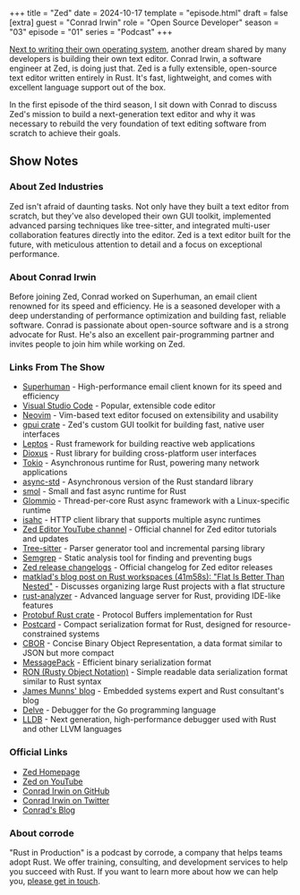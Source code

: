+++
title = "Zed"
date = 2024-10-17
template = "episode.html"
draft = false
[extra]
guest = "Conrad Irwin"
role = "Open Source Developer"
season = "03"
episode = "01"
series = "Podcast"
+++

[Next to writing their own operating system](/podcast/s02e07-system76/), another dream shared by many developers is building their own text editor. Conrad Irwin, a software engineer at Zed, is doing just that. Zed is a fully extensible, open-source text editor written entirely in Rust. It's fast, lightweight, and comes with excellent language support out of the box.

In the first episode of the third season, I sit down with Conrad to discuss Zed's mission to build a next-generation text editor and why it was necessary to rebuild the very foundation of text editing software from scratch to achieve their goals.

<!-- more -->

## Show Notes

### About Zed Industries

Zed isn't afraid of daunting tasks. Not only have they built a text editor from scratch, but they've also developed their own GUI toolkit, implemented advanced parsing techniques like tree-sitter, and integrated multi-user collaboration features directly into the editor. Zed is a text editor built for the future, with meticulous attention to detail and a focus on exceptional performance.

### About Conrad Irwin

Before joining Zed, Conrad worked on Superhuman, an email client renowned for its speed and efficiency. He is a seasoned developer with a deep understanding of performance optimization and building fast, reliable software. Conrad is passionate about open-source software and is a strong advocate for Rust. He's also an excellent pair-programming partner and invites people to join him while working on Zed.

### Links From The Show

- [Superhuman](https://superhuman.com/) - High-performance email client known for its speed and efficiency
- [Visual Studio Code](https://code.visualstudio.com/) - Popular, extensible code editor
- [Neovim](https://neovim.io/) - Vim-based text editor focused on extensibility and usability
- [gpui crate](https://github.com/zed-industries/zed/blob/main/crates/gpui) - Zed's custom GUI toolkit for building fast, native user interfaces
- [Leptos](https://leptos.dev/) - Rust framework for building reactive web applications
- [Dioxus](https://dioxuslabs.com/) - Rust library for building cross-platform user interfaces
- [Tokio](https://tokio.rs/) - Asynchronous runtime for Rust, powering many network applications
- [async-std](https://async.rs/) - Asynchronous version of the Rust standard library
- [smol](https://github.com/smol-rs/smol) - Small and fast async runtime for Rust
- [Glommio](https://github.com/DataDog/glommio) - Thread-per-core Rust async framework with a Linux-specific runtime
- [isahc](https://crates.io/crates/isahc) - HTTP client library that supports multiple async runtimes
- [Zed Editor YouTube channel](https://www.youtube.com/@zeddotdev) - Official channel for Zed editor tutorials and updates
- [Tree-sitter](https://tree-sitter.github.io/tree-sitter/) - Parser generator tool and incremental parsing library
- [Semgrep](https://github.com/semgrep/semgrep) - Static analysis tool for finding and preventing bugs
- [Zed release changelogs](https://zed.dev/releases/stable) - Official changelog for Zed editor releases
- [matklad's blog post on Rust workspaces (41m58s): "Flat Is Better Than Nested"](https://matklad.github.io/2021/08/22/large-rust-workspaces.html) - Discusses organizing large Rust projects with a flat structure
- [rust-analyzer](https://rust-analyzer.github.io/) - Advanced language server for Rust, providing IDE-like features
- [Protobuf Rust crate](https://github.com/tokio-rs/prost) - Protocol Buffers implementation for Rust
- [Postcard](https://github.com/jamesmunns/postcard) - Compact serialization format for Rust, designed for resource-constrained systems
- [CBOR](https://crates.io/crates/cbor) - Concise Binary Object Representation, a data format similar to JSON but more compact
- [MessagePack](https://github.com/3Hren/msgpack-rust) - Efficient binary serialization format
- [RON (Rusty Object Notation)](https://github.com/ron-rs/ron) - Simple readable data serialization format similar to Rust syntax
- [James Munns' blog](https://jamesmunns.com/blog/) - Embedded systems expert and Rust consultant's blog
- [Delve](https://github.com/go-delve/delve) - Debugger for the Go programming language
- [LLDB](https://lldb.llvm.org/) - Next generation, high-performance debugger used with Rust and other LLVM languages

### Official Links

- [Zed Homepage](https://zed.dev/)
- [Zed on YouTube](https://www.youtube.com/@zeddotdev)
- [Conrad Irwin on GitHub](https://github.com/ConradIrwin)
- [Conrad Irwin on Twitter](https://twitter.com/conradirwin)
- [Conrad's Blog](https://cirw.in/)

### About corrode

"Rust in Production" is a podcast by corrode, a company that helps teams adopt Rust. We offer training, consulting, and development services to help you succeed with Rust. If you want to learn more about how we can help you, [please get in touch](/about).